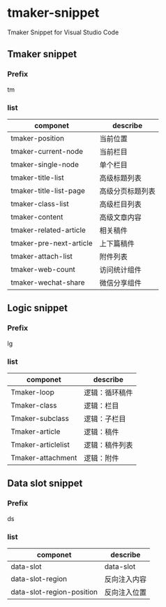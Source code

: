 # tmaker-snippet

Tmaker Snippet for Visual Studio Code

## Tmaker snippet

### Prefix

tm

### list

| componet | describe |
| --- | --- |
|tmaker-position| 当前位置 |
|tmaker-current-node| 当前栏目 |
|tmaker-single-node| 单个栏目 |
|tmaker-title-list| 高级标题列表 |
|tmaker-title-list-page| 高级分页标题列表 |
|tmaker-class-list| 高级栏目列表 |
|tmaker-content| 高级文章内容 |
|tmaker-related-article| 相关稿件 |
|tmaker-pre-next-article| 上下篇稿件 |
|tmaker-attach-list| 附件列表 |
|tmaker-web-count| 访问统计组件 |
|tmaker-wechat-share| 微信分享组件 |

## Logic snippet

### Prefix

lg

### list

| componet | describe |
| --- | --- |
| Tmaker-loop | 逻辑：循环稿件 |
| Tmaker-class | 逻辑：栏目 |
| Tmaker-subclass | 逻辑：子栏目 |
| Tmaker-article | 逻辑：稿件 |
| Tmaker-articlelist | 逻辑：稿件列表 |
| Tmaker-attachment | 逻辑：附件 |

## Data slot snippet

### Prefix

ds

### list

| componet | describe |
| --- | --- |
| data-slot | data-slot |
| data-slot-region | 反向注入内容 |
| data-slot-region-position | 反向注入位置 |
